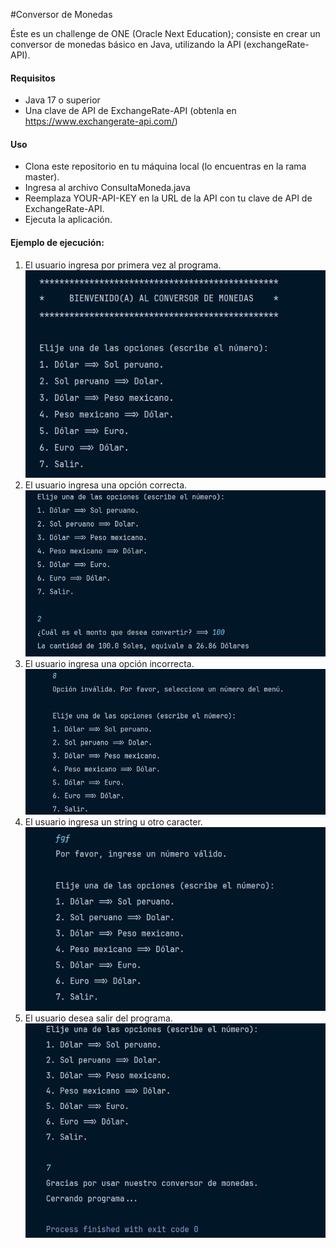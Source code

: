 #Conversor de Monedas
<p>
Éste es un challenge de ONE (Oracle Next Education);
consiste en crear un conversor de monedas básico en Java, utilizando la API (exchangeRate-API).
</p>

#### Requisitos
- Java 17 o superior
- Una clave de API de ExchangeRate-API (obtenla en https://www.exchangerate-api.com/)

#### Uso
- Clona este repositorio en tu máquina local (lo encuentras en la rama master).
- Ingresa al archivo ConsultaMoneda.java
- Reemplaza YOUR-API-KEY en la URL de la API con tu clave de API de ExchangeRate-API.
- Ejecuta la aplicación.

#### Ejemplo de ejecución:
1. El usuario ingresa por primera vez al programa.
   ![captura de la consola](src/media/menu.PNG)
2. El usuario ingresa una opción correcta.
   ![captura de la consola](src/media/opcion-valida.PNG)
3. El usuario ingresa una opción incorrecta.
   ![captura de la consola](src/media/opcion-invalida.PNG)
4. El usuario ingresa un string u otro caracter.
   ![captura de la consola](src/media/string.PNG)
5. El usuario desea salir del programa.
   ![captura de la consola](src/media/salir.PNG)



